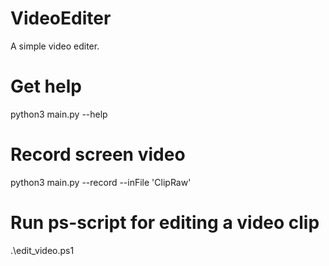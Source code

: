 # VideoEditer

A simple video editer.

# Get help

python3 main.py --help

# Record screen video

python3 main.py --record --inFile 'ClipRaw'

# Run ps-script for editing a video clip

.\edit_video.ps1
